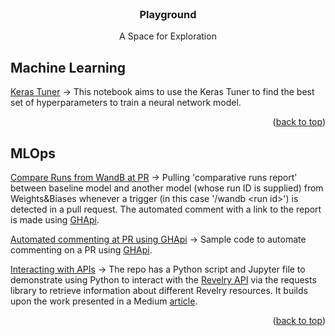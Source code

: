 <!-- PROJECT NAME -->

<br />
<div align="center">
  <h3 align="center">Playground</h3>
  <p align="center">
    A Space for Exploration
  </p>
</div>


<!-- machine learning -->
## Machine Learning

[Keras Tuner](MachineLearning/KerasTuner.ipynb) -> This notebook aims to use the Keras Tuner to find the best set of hyperparameters to train a neural network model.

<p align="right">(<a href="#top">back to top</a>)</p>


<!-- mlops -->
## MLOps

[Compare Runs from WandB at PR](MLOps/WandBPR) -> Pulling 'comparative runs report' between baseline model and another model (whose run ID is supplied) from Weights&Biases whenever a trigger (in this case '/wandb \<run id>\') is detected in a pull request. The automated comment with a link to the report is made using <a href='https://github.com/fastai/ghapi'>GHApi</a>.

[Automated commenting at PR using GHApi](MLOps/ghapi.yml) -> Sample code to automate commenting on a PR using <a href='https://github.com/fastai/ghapi'>GHApi</a>.


[Interacting with APIs](MLOps/InteractingWithAPIs) -> The repo has a Python script and Jupyter file to demonstrate using Python to interact with the <a href='https://www.ravelry.com/api#index'>Revelry API</a> via the requests library to retrieve information about different Revelry resources. It builds upon the work presented in a Medium <a href='https://medium.com/data-science-at-microsoft/how-to-access-an-api-for-first-time-api-users-879002f5f58d'>article</a>.

<p align="right">(<a href="#top">back to top</a>)</p>
